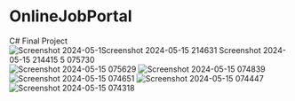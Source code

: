 # OnlineJobPortal
C# Final Project
![Screenshot 2024-05-1![Screenshot 2024-05-15 214631](https://github.com/ehtalha/OnlineJobPortal/assets/168511664/ac504c5f-add0-4628-802d-d6333273c4eb)
![Screenshot 2024-05-15 214415](https://github.com/ehtalha/OnlineJobPortal/assets/168511664/07fa0e85-40f1-4799-9f35-2ebd73d5040a)
5 075730](https://github.com/ehtalha/OnlineJobPortal/assets/168511664/c8d8ba19-1ad7-43ff-a821-d055ff6836f4)
![Screenshot 2024-05-15 075629](https://github.com/ehtalha/OnlineJobPortal/assets/168511664/f258b706-ca9d-4266-adab-57ecf8b6b687)
![Screenshot 2024-05-15 074839](https://github.com/ehtalha/OnlineJobPortal/assets/168511664/43cda758-2d4e-4530-8d86-02b15a3c43ef)
![Screenshot 2024-05-15 074651](https://github.com/ehtalha/OnlineJobPortal/assets/168511664/c1171e48-6c47-4134-8f6e-2a0c09e09eef)
![Screenshot 2024-05-15 074447](https://github.com/ehtalha/OnlineJobPortal/assets/168511664/69c7bf38-58b3-418c-948a-09f60ded3230)
![Screenshot 2024-05-15 074318](https://github.com/ehtalha/OnlineJobPortal/assets/168511664/ae14a6a7-ab15-41bf-bd86-cc7650253261)
